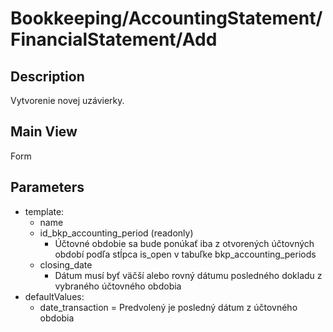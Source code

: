 # Bookkeeping/AccountingStatement/FinancialStatement/Add

## Description

Vytvorenie novej uzávierky.

## Main View

Form

## Parameters

* template:
  * name
  * id_bkp_accounting_period (readonly)
    * Účtovné obdobie sa bude ponúkať iba z otvorených účtovných období podľa stĺpca is_open v tabuľke bkp_accounting_periods
  * closing_date
    * Dátum musí byť väčší alebo rovný dátumu posledného dokladu z vybraného účtovného obdobia
* defaultValues:
  * date_transaction = Predvolený je posledný dátum z účtovného obdobia